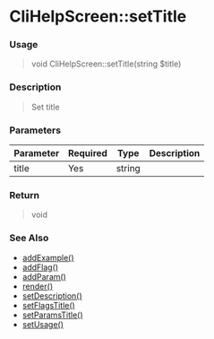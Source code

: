 
# CliHelpScreen::setTitle 

### Usage

> void CliHelpScreen::setTitle(string $title)

### Description

> Set title

### Parameters

Parameter | Required | Type | Description
------------- |------------- |------------- |------------- 
title | Yes | string |

### Return
> void 
### See Also

* [addExample()](addexample.md)
* [addFlag()](addflag.md)
* [addParam()](addparam.md)
* [render()](render.md)
* [setDescription()](setdescription.md)
* [setFlagsTitle()](setflagstitle.md)
* [setParamsTitle()](setparamstitle.md)
* [setUsage()](setusage.md)


